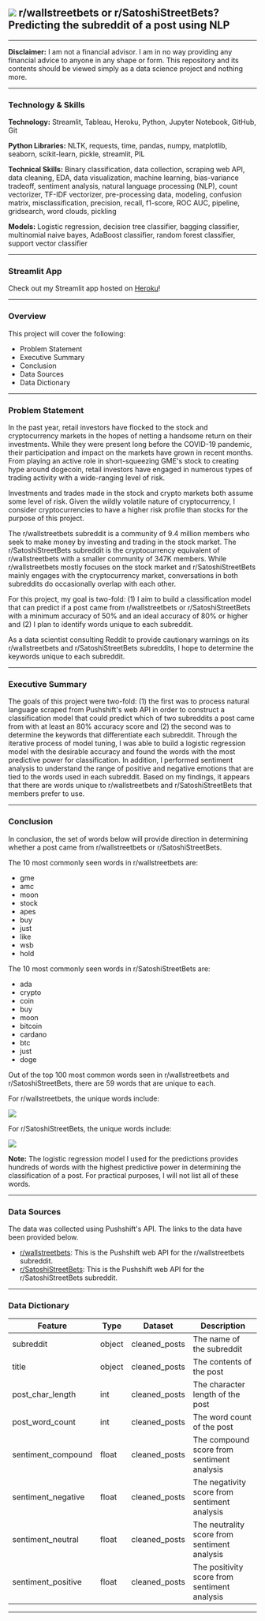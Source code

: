 ## ![](https://ga-dash.s3.amazonaws.com/production/assets/logo-9f88ae6c9c3871690e33280fcf557f33.png) r/wallstreetbets or r/SatoshiStreetBets? Predicting the subreddit of a post using NLP

---

**Disclaimer:** I am not a financial advisor. I am in no way providing any financial advice to anyone in any shape or form. This repository and its contents should be viewed simply as a data science project and nothing more.

---

### Technology & Skills

**Technology:** Streamlit, Tableau, Heroku, Python, Jupyter Notebook, GitHub, Git

**Python Libraries:** NLTK, requests, time, pandas, numpy, matplotlib, seaborn, scikit-learn, pickle, streamlit, PIL

**Technical Skills:** Binary classification, data collection, scraping web API, data cleaning, EDA, data visualization, machine learning, bias-variance tradeoff, sentiment analysis, natural language processing (NLP), count vectorizer, TF-IDF vectorizer, pre-processing data, modeling, confusion matrix, misclassification, precision, recall, f1-score, ROC AUC, pipeline, gridsearch, word clouds, pickling

**Models:** Logistic regression, decision tree classifier, bagging classifier, multinomial naive bayes, AdaBoost classifier, random forest classifier, support vector classifier

---

### Streamlit App

Check out my Streamlit app hosted on [Heroku](https://risk-tolerance.herokuapp.com/)!

---

### Overview

This project will cover the following:
- Problem Statement
- Executive Summary
- Conclusion
- Data Sources
- Data Dictionary

---

### Problem Statement

In the past year, retail investors have flocked to the stock and cryptocurrency markets in the hopes of netting a handsome return on their investments. While they were present long before the COVID-19 pandemic, their participation and impact on the markets have grown in recent months. From playing an active role in short-squeezing GME's stock to creating hype around dogecoin, retail investors have engaged in numerous types of trading activity with a wide-ranging level of risk.

Investments and trades made in the stock and crypto markets both assume some level of risk. Given the wildly volatile nature of cryptocurrency, I consider cryptocurrencies to have a higher risk profile than stocks for the purpose of this project.

The r/wallstreetbets subreddit is a community of 9.4 million members who seek to make money by investing and trading in the stock market. The r/SatoshiStreetBets subreddit is the cryptocurrency equivalent of r/wallstreetbets with a smaller community of 347K members. While r/wallstreetbets mostly focuses on the stock market and r/SatoshiStreetBets mainly engages with the cryptocurrency market, conversations in both subreddits do occasionally overlap with each other.

For this project, my goal is two-fold: (1) I aim to build a classification model that can predict if a post came from r/wallstreetbets or r/SatoshiStreetBets with a minimum accuracy of 50% and an ideal accuracy of 80% or higher and (2) I plan to identify words unique to each subreddit.

As a data scientist consulting Reddit to provide cautionary warnings on its r/wallstreetbets and r/SatoshiStreetBets subreddits, I hope to determine the keywords unique to each subreddit.

---

### Executive Summary

The goals of this project were two-fold: (1) the first was to process natural language scraped from Pushshift's web API in order to construct a classification model that could predict which of two subreddits a post came from with at least an 80% accuracy score and (2) the second was to determine the keywords that differentiate each subreddit. Through the iterative process of model tuning, I was able to build a logistic regression model with the desirable accuracy and found the words with the most predictive power for classification. In addition, I performed sentiment analysis to understand the range of positive and negative emotions that are tied to the words used in each subreddit. Based on my findings, it appears that there are words unique to r/wallstreetbets and r/SatoshiStreetBets that members prefer to use.

---

### Conclusion

In conclusion, the set of words below will provide direction in determining whether a post came from r/wallstreetbets or r/SatoshiStreetBets.

The 10 most commonly seen words in r/wallstreetbets are:
- gme
- amc
- moon
- stock
- apes
- buy
- just
- like
- wsb
- hold

The 10 most commonly seen words in r/SatoshiStreetBets are:
- ada
- crypto
- coin
- buy
- moon
- bitcoin
- cardano
- btc
- just
- doge

Out of the top 100 most common words seen in r/wallstreetbets and r/SatoshiStreetBets, there are 59 words that are unique to each.

For r/wallstreetbets, the unique words include:

![](https://github.com/choiseun/risk-tolerance/blob/master/images/wsb_word_cloud.png)

For r/SatoshiStreetBets, the unique words include:

![](https://github.com/choiseun/risk-tolerance/blob/master/images/ssb_word_cloud.png)

**Note:** The logistic regression model I used for the predictions provides hundreds of words with the highest predictive power in determining the classification of a post. For practical purposes, I will not list all of these words.

---

### Data Sources

The data was collected using Pushshift's API. The links to the data have been provided below.

- [r/wallstreetbets](https://api.pushshift.io/reddit/search/submission?subreddit=wallstreetbets): This is the Pushshift web API for the r/wallstreetbets subreddit.
- [r/SatoshiStreetBets](https://api.pushshift.io/reddit/search/submission?subreddit=SatoshiStreetBets): This is the Pushshift web API for the r/SatoshiStreetBets subreddit.

---

### Data Dictionary

|Feature|Type|Dataset|Description|
|---|---|---|---|
|subreddit|object|cleaned_posts|The name of the subreddit|
|title|object|cleaned_posts|The contents of the post|
|post_char_length|int|cleaned_posts|The character length of the post|
|post_word_count|int|cleaned_posts|The word count of the post|
|sentiment_compound|float|cleaned_posts|The compound score from sentiment analysis|
|sentiment_negative|float|cleaned_posts|The negativity score from sentiment analysis|
|sentiment_neutral|float|cleaned_posts|The neutrality score from sentiment analysis|
|sentiment_positive|float|cleaned_posts|The positivity score from sentiment analysis|

---
